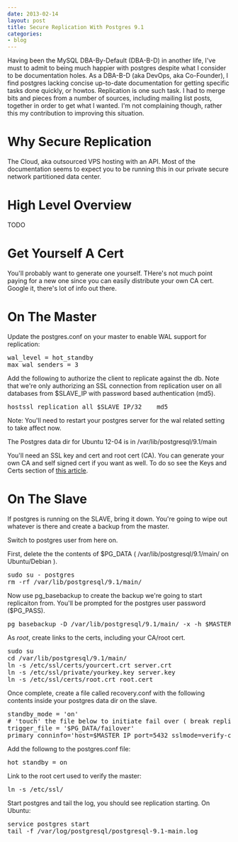 ```yaml
---
date: 2013-02-14
layout: post
title: Secure Replication With Postgres 9.1
categories:
- blog
---
```


Having been the MySQL DBA-By-Default (DBA-B-D) in another life, I've must to admit to being much happier with postgres despite what I consider to be documentation holes. As a DBA-B-D (aka DevOps, aka Co-Founder), I find postgres lacking concise up-to-date documentation for getting specific tasks done quickly,  or howtos. Replication is one such task. I had to merge bits and pieces from a number of sources, including mailing list posts,  together in order to get what I wanted. I'm not complaining though, rather this my contribution to improving this situation. 

# Why Secure Replication

The Cloud, aka outsourced VPS hosting with an API. Most of the documentation seems to expect you to be running this in our private secure network partitioned data center. 

# High Level Overview

TODO

# Get Yourself A Cert

You'll probably want to generate one yourself. THere's not much point paying for a new one since you can easily distribute your own CA cert. Google it, there's lot of info out there.


# On The Master

Update the postgres.conf on your master to enable WAL support for replication:
<p>
<pre>
wal_level = hot_standby
max_wal_senders = 3
</pre>
</p>

Add the following to authorize the client to replicate against the db. Note that we're only authorizing an SSL connection from replication user on all databases from $SLAVE_IP with password based authentication (md5).

<p>
<pre>
hostssl replication all $SLAVE_IP/32    md5
</pre>
</p>

Note: You'll need to restart your postgres server for the wal related setting to take affect now.

The Postgres data dir for Ubuntu 12-04 is in /var/lib/postgresql/9.1/main

You'll need an SSL key and cert and root cert (CA). You can generate your own CA and self signed cert if you want as well. To do so see the Keys and Certs section of 
[this article](http://gflarity.github.com/2012/07/25/client-ssl-auth/).

# On The Slave

If postgres is running on the SLAVE, bring it down. You're going to wipe out whatever is there and create a backup from the master. 

Switch to postgres user from here on. 

First, delete the the contents of $PG_DATA ( /var/lib/postgresql/9.1/main/ on Ubuntu/Debian ).

<p>
<pre>
sudo su - postgres
rm -rf /var/lib/postgresql/9.1/main/
</pre>
</p>


Now use pg_basebackup to create the backup we're going to start replicaiton from. You'll be prompted for the postgres user password ($PG_PASS).

<p>
<pre>
pg_basebackup -D /var/lib/postgresql/9.1/main/ -x -h $MASTER_IP
</pre>
</p>


As *root*, create links to the certs, including your CA/root cert.

<p>
<pre>
sudo su
cd /var/lib/postgresql/9.1/main/
ln -s /etc/ssl/certs/yourcert.crt server.crt
ln -s /etc/ssl/private/yourkey.key server.key
ln -s /etc/ssl/certs/root.crt root.cert
</pre>
</p>


Once complete, create a file called recovery.conf with the following contents inside your postgres data dir on the slave. 
<p>
<pre>
standby_mode = 'on'
# 'touch' the file below to initiate fail over ( break replication, become read-write )
trigger_file = '$PG_DATA/failover'
primary_conninfo='host=$MASTER_IP port=5432 sslmode=verify-ca password=$PG_PASS'
</pre>
</p>

Add the followng to the postgres.conf file:
<p/>
<pre>
hot_standby = on
</pre>
</p>

Link to the root cert used to verify the master:
<p>
<pre>
ln -s /etc/ssl/
</pre>
</p>


Start postgres and tail the log, you should see replication starting. On Ubuntu:
<p>
<pre>
service postgres start
tail -f /var/log/postgresql/postgresql-9.1-main.log
</pre>
</p>




